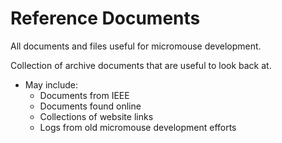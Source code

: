 # Reference Documents
All documents and files useful for micromouse development.

Collection of archive documents that are useful to look back at.

- May include:
    - Documents from IEEE
    - Documents found online
    - Collections of website links
    - Logs from old micromouse development efforts